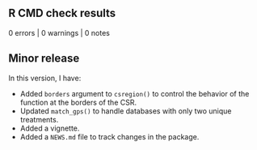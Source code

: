 ## R CMD check results

0 errors | 0 warnings | 0 notes

## Minor release
In this version, I have:

* Added `borders` argument to `csregion()` to control the behavior of the function at the borders of the CSR.
* Updated `match_gps()` to handle databases with only two unique treatments.
* Added a vignette.
* Added a `NEWS.md` file to track changes in the package.
